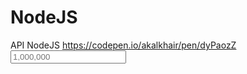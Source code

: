 # NodeJS
API NodeJS
https://codepen.io/akalkhair/pen/dyPaozZ
<input type="text" dir="ltr" id="fixed_amount_actual" pattern="^\$\d{1,3}(,\d{3})*(\.\d+)?$"  class="form-control text-right"
													 data-type="currency" placeholder="1,000,000" maxlength="11">

